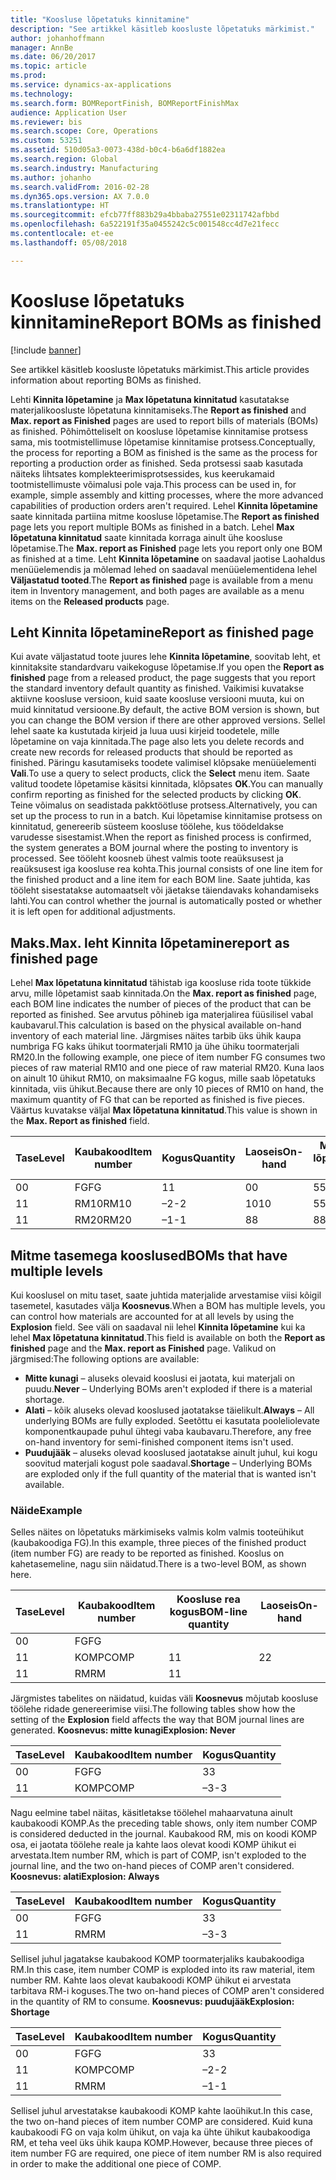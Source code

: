 ```yaml
---
title: "Koosluse lõpetatuks kinnitamine"
description: "See artikkel käsitleb koosluste lõpetatuks märkimist."
author: johanhoffmann
manager: AnnBe
ms.date: 06/20/2017
ms.topic: article
ms.prod: 
ms.service: dynamics-ax-applications
ms.technology: 
ms.search.form: BOMReportFinish, BOMReportFinishMax
audience: Application User
ms.reviewer: bis
ms.search.scope: Core, Operations
ms.custom: 53251
ms.assetid: 510d05a3-0073-438d-b0c4-b6a6df1882ea
ms.search.region: Global
ms.search.industry: Manufacturing
ms.author: johanho
ms.search.validFrom: 2016-02-28
ms.dyn365.ops.version: AX 7.0.0
ms.translationtype: HT
ms.sourcegitcommit: efcb77ff883b29a4bbaba27551e02311742afbbd
ms.openlocfilehash: 6a522191f35a0455242c5c001548cc4d7e21fecc
ms.contentlocale: et-ee
ms.lasthandoff: 05/08/2018

---
```


# <a name="report-boms-as-finished"></a><span data-ttu-id="85725-103">Koosluse lõpetatuks kinnitamine</span><span class="sxs-lookup"><span data-stu-id="85725-103">Report BOMs as finished</span></span>

[!include [banner](../includes/banner.md)]

<span data-ttu-id="85725-104">See artikkel käsitleb koosluste lõpetatuks märkimist.</span><span class="sxs-lookup"><span data-stu-id="85725-104">This article provides information about reporting BOMs as finished.</span></span>

<span data-ttu-id="85725-105">Lehti **Kinnita lõpetamine** ja **Max lõpetatuna kinnitatud** kasutatakse materjalikoosluste lõpetatuna kinnitamiseks.</span><span class="sxs-lookup"><span data-stu-id="85725-105">The **Report as finished** and **Max. report as Finished** pages are used to report bills of materials (BOMs) as finished.</span></span> <span data-ttu-id="85725-106">Põhimõtteliselt on koosluse lõpetamise kinnitamise protsess sama, mis tootmistellimuse lõpetamise kinnitamise protsess.</span><span class="sxs-lookup"><span data-stu-id="85725-106">Conceptually, the process for reporting a BOM as finished is the same as the process for reporting a production order as finished.</span></span> <span data-ttu-id="85725-107">Seda protsessi saab kasutada näiteks lihtsates komplekteerimisprotsessides, kus keerukamaid tootmistellimuste võimalusi pole vaja.</span><span class="sxs-lookup"><span data-stu-id="85725-107">This process can be used in, for example, simple assembly and kitting processes, where the more advanced capabilities of production orders aren't required.</span></span> <span data-ttu-id="85725-108">Lehel **Kinnita lõpetamine** saate kinnitada partiina mitme koosluse lõpetamise.</span><span class="sxs-lookup"><span data-stu-id="85725-108">The **Report as finished** page lets you report multiple BOMs as finished in a batch.</span></span> <span data-ttu-id="85725-109">Lehel **Max lõpetatuna kinnitatud** saate kinnitada korraga ainult ühe koosluse lõpetamise.</span><span class="sxs-lookup"><span data-stu-id="85725-109">The **Max. report as Finished** page lets you report only one BOM as finished at a time.</span></span> <span data-ttu-id="85725-110">Leht **Kinnita lõpetamine** on saadaval jaotise Laohaldus menüüelemendis ja mõlemad lehed on saadaval menüüelementidena lehel **Väljastatud tooted**.</span><span class="sxs-lookup"><span data-stu-id="85725-110">The **Report as finished** page is available from a menu item in Inventory management, and both pages are available as a menu items on the **Released products** page.</span></span>

## <a name="report-as-finished-page"></a><span data-ttu-id="85725-111">Leht Kinnita lõpetamine</span><span class="sxs-lookup"><span data-stu-id="85725-111">Report as finished page</span></span>
<span data-ttu-id="85725-112">Kui avate väljastatud toote juures lehe **Kinnita lõpetamine**, soovitab leht, et kinnitaksite standardvaru vaikekoguse lõpetamise.</span><span class="sxs-lookup"><span data-stu-id="85725-112">If you open the **Report as finished** page from a released product, the page suggests that you report the standard inventory default quantity as finished.</span></span> <span data-ttu-id="85725-113">Vaikimisi kuvatakse aktiivne koosluse versioon, kuid saate koosluse versiooni muuta, kui on muid kinnitatud versioone.</span><span class="sxs-lookup"><span data-stu-id="85725-113">By default, the active BOM version is shown, but you can change the BOM version if there are other approved versions.</span></span> <span data-ttu-id="85725-114">Sellel lehel saate ka kustutada kirjeid ja luua uusi kirjeid toodetele, mille lõpetamine on vaja kinnitada.</span><span class="sxs-lookup"><span data-stu-id="85725-114">The page also lets you delete records and create new records for released products that should be reported as finished.</span></span> <span data-ttu-id="85725-115">Päringu kasutamiseks toodete valimisel klõpsake menüüelementi **Vali**.</span><span class="sxs-lookup"><span data-stu-id="85725-115">To use a query to select products, click the **Select** menu item.</span></span> <span data-ttu-id="85725-116">Saate valitud toodete lõpetamise käsitsi kinnitada, klõpsates **OK**.</span><span class="sxs-lookup"><span data-stu-id="85725-116">You can manually confirm reporting as finished for the selected products by clicking **OK**.</span></span> <span data-ttu-id="85725-117">Teine võimalus on seadistada pakktöötluse protsess.</span><span class="sxs-lookup"><span data-stu-id="85725-117">Alternatively, you can set up the process to run in a batch.</span></span> <span data-ttu-id="85725-118">Kui lõpetamise kinnitamise protsess on kinnitatud, genereerib süsteem koosluse töölehe, kus töödeldakse varudesse sisestamist.</span><span class="sxs-lookup"><span data-stu-id="85725-118">When the report as finished process is confirmed, the system generates a BOM journal where the posting to inventory is processed.</span></span> <span data-ttu-id="85725-119">See tööleht koosneb ühest valmis toote reaüksusest ja reaüksusest iga koosluse rea kohta.</span><span class="sxs-lookup"><span data-stu-id="85725-119">This journal consists of one line item for the finished product and a line item for each BOM line.</span></span> <span data-ttu-id="85725-120">Saate juhtida, kas tööleht sisestatakse automaatselt või jäetakse täiendavaks kohandamiseks lahti.</span><span class="sxs-lookup"><span data-stu-id="85725-120">You can control whether the journal is automatically posted or whether it is left open for additional adjustments.</span></span>

## <a name="max-report-as-finished-page"></a><span data-ttu-id="85725-121">Maks.</span><span class="sxs-lookup"><span data-stu-id="85725-121">Max.</span></span> <span data-ttu-id="85725-122">leht Kinnita lõpetamine</span><span class="sxs-lookup"><span data-stu-id="85725-122">report as finished page</span></span>
<span data-ttu-id="85725-123">Lehel **Max lõpetatuna kinnitatud** tähistab iga koosluse rida toote tükkide arvu, mille lõpetamist saab kinnitada.</span><span class="sxs-lookup"><span data-stu-id="85725-123">On the **Max. report as finished** page, each BOM line indicates the number of pieces of the product that can be reported as finished.</span></span> <span data-ttu-id="85725-124">See arvutus põhineb iga materjalirea füüsilisel vabal kaubavarul.</span><span class="sxs-lookup"><span data-stu-id="85725-124">This calculation is based on the physical available on-hand inventory of each material line.</span></span> <span data-ttu-id="85725-125">Järgmises näites tarbib üks ühik kaupa numbriga FG kaks ühikut toormaterjali RM10 ja ühe ühiku toormaterjali RM20.</span><span class="sxs-lookup"><span data-stu-id="85725-125">In the following example, one piece of item number FG consumes two pieces of raw material RM10 and one piece of raw material RM20.</span></span> <span data-ttu-id="85725-126">Kuna laos on ainult 10 ühikut RM10, on maksimaalne FG kogus, mille saab lõpetatuks kinnitada, viis ühikut.</span><span class="sxs-lookup"><span data-stu-id="85725-126">Because there are only 10 pieces of RM10 on hand, the maximum quantity of FG that can be reported as finished is five pieces.</span></span> <span data-ttu-id="85725-127">Väärtus kuvatakse väljal **Max lõpetatuna kinnitatud**.</span><span class="sxs-lookup"><span data-stu-id="85725-127">This value is shown in the **Max. Report as finished** field.</span></span>

| <span data-ttu-id="85725-128">Tase</span><span class="sxs-lookup"><span data-stu-id="85725-128">Level</span></span> | <span data-ttu-id="85725-129">Kaubakood</span><span class="sxs-lookup"><span data-stu-id="85725-129">Item number</span></span> | <span data-ttu-id="85725-130">Kogus</span><span class="sxs-lookup"><span data-stu-id="85725-130">Quantity</span></span> | <span data-ttu-id="85725-131">Laoseis</span><span class="sxs-lookup"><span data-stu-id="85725-131">On-hand</span></span> | <span data-ttu-id="85725-132">Maks.</span><span class="sxs-lookup"><span data-stu-id="85725-132">Max.</span></span> <span data-ttu-id="85725-133">Teata lõpetamisest</span><span class="sxs-lookup"><span data-stu-id="85725-133">Report as finished</span></span> |
|-------|-------------|----------|---------|-------------------------|
| <span data-ttu-id="85725-134">0</span><span class="sxs-lookup"><span data-stu-id="85725-134">0</span></span>     | <span data-ttu-id="85725-135">FG</span><span class="sxs-lookup"><span data-stu-id="85725-135">FG</span></span>          |  <span data-ttu-id="85725-136">1</span><span class="sxs-lookup"><span data-stu-id="85725-136">1</span></span>       | <span data-ttu-id="85725-137">0</span><span class="sxs-lookup"><span data-stu-id="85725-137">0</span></span>       | <span data-ttu-id="85725-138">5</span><span class="sxs-lookup"><span data-stu-id="85725-138">5</span></span>                       |
| <span data-ttu-id="85725-139">1</span><span class="sxs-lookup"><span data-stu-id="85725-139">1</span></span>     | <span data-ttu-id="85725-140">RM10</span><span class="sxs-lookup"><span data-stu-id="85725-140">RM10</span></span>        | <span data-ttu-id="85725-141">–2</span><span class="sxs-lookup"><span data-stu-id="85725-141">-2</span></span>       | <span data-ttu-id="85725-142">10</span><span class="sxs-lookup"><span data-stu-id="85725-142">10</span></span>      | <span data-ttu-id="85725-143">5</span><span class="sxs-lookup"><span data-stu-id="85725-143">5</span></span>                       |
| <span data-ttu-id="85725-144">1</span><span class="sxs-lookup"><span data-stu-id="85725-144">1</span></span>     | <span data-ttu-id="85725-145">RM20</span><span class="sxs-lookup"><span data-stu-id="85725-145">RM20</span></span>        | <span data-ttu-id="85725-146">–1</span><span class="sxs-lookup"><span data-stu-id="85725-146">-1</span></span>       |  <span data-ttu-id="85725-147">8</span><span class="sxs-lookup"><span data-stu-id="85725-147">8</span></span>      | <span data-ttu-id="85725-148">8</span><span class="sxs-lookup"><span data-stu-id="85725-148">8</span></span>                       |

## <a name="boms-that-have-multiple-levels"></a><span data-ttu-id="85725-149">Mitme tasemega kooslused</span><span class="sxs-lookup"><span data-stu-id="85725-149">BOMs that have multiple levels</span></span>
<span data-ttu-id="85725-150">Kui kooslusel on mitu taset, saate juhtida materjalide arvestamise viisi kõigil tasemetel, kasutades välja **Koosnevus**.</span><span class="sxs-lookup"><span data-stu-id="85725-150">When a BOM has multiple levels, you can control how materials are accounted for at all levels by using the **Explosion** field.</span></span> <span data-ttu-id="85725-151">See väli on saadaval nii lehel **Kinnita lõpetamine** kui ka lehel **Max lõpetatuna kinnitatud**.</span><span class="sxs-lookup"><span data-stu-id="85725-151">This field is available on both the **Report as finished** page and the **Max. report as Finished** page.</span></span> <span data-ttu-id="85725-152">Valikud on järgmised:</span><span class="sxs-lookup"><span data-stu-id="85725-152">The following options are available:</span></span>

-   <span data-ttu-id="85725-153">**Mitte kunagi** – aluseks olevaid kooslusi ei jaotata, kui materjali on puudu.</span><span class="sxs-lookup"><span data-stu-id="85725-153">**Never** – Underlying BOMs aren't exploded if there is a material shortage.</span></span>
-   <span data-ttu-id="85725-154">**Alati** – kõik aluseks olevad kooslused jaotatakse täielikult.</span><span class="sxs-lookup"><span data-stu-id="85725-154">**Always** – All underlying BOMs are fully exploded.</span></span> <span data-ttu-id="85725-155">Seetõttu ei kasutata pooleliolevate komponentkaupade puhul ühtegi vaba kaubavaru.</span><span class="sxs-lookup"><span data-stu-id="85725-155">Therefore, any free on-hand inventory for semi-finished component items isn't used.</span></span>
-   <span data-ttu-id="85725-156">**Puudujääk** – aluseks olevad kooslused jaotatakse ainult juhul, kui kogu soovitud materjali kogust pole saadaval.</span><span class="sxs-lookup"><span data-stu-id="85725-156">**Shortage** – Underlying BOMs are exploded only if the full quantity of the material that is wanted isn't available.</span></span>

### <a name="example"></a><span data-ttu-id="85725-157">Näide</span><span class="sxs-lookup"><span data-stu-id="85725-157">Example</span></span>

<span data-ttu-id="85725-158">Selles näites on lõpetatuks märkimiseks valmis kolm valmis tooteühikut (kaubakoodiga FG).</span><span class="sxs-lookup"><span data-stu-id="85725-158">In this example, three pieces of the finished product (item number FG) are ready to be reported as finished.</span></span> <span data-ttu-id="85725-159">Kooslus on kahetasemeline, nagu siin näidatud.</span><span class="sxs-lookup"><span data-stu-id="85725-159">There is a two-level BOM, as shown here.</span></span>

| <span data-ttu-id="85725-160">Tase</span><span class="sxs-lookup"><span data-stu-id="85725-160">Level</span></span> | <span data-ttu-id="85725-161">Kaubakood</span><span class="sxs-lookup"><span data-stu-id="85725-161">Item number</span></span> | <span data-ttu-id="85725-162">Koosluse rea kogus</span><span class="sxs-lookup"><span data-stu-id="85725-162">BOM-line quantity</span></span> | <span data-ttu-id="85725-163">Laoseis</span><span class="sxs-lookup"><span data-stu-id="85725-163">On-hand</span></span> |
|-------|-------------|-------------------|---------|
| <span data-ttu-id="85725-164">0</span><span class="sxs-lookup"><span data-stu-id="85725-164">0</span></span>     | <span data-ttu-id="85725-165">FG</span><span class="sxs-lookup"><span data-stu-id="85725-165">FG</span></span>          |                   |         |
| <span data-ttu-id="85725-166">1</span><span class="sxs-lookup"><span data-stu-id="85725-166">1</span></span>     | <span data-ttu-id="85725-167">KOMP</span><span class="sxs-lookup"><span data-stu-id="85725-167">COMP</span></span>        | <span data-ttu-id="85725-168">1</span><span class="sxs-lookup"><span data-stu-id="85725-168">1</span></span>                 | <span data-ttu-id="85725-169">2</span><span class="sxs-lookup"><span data-stu-id="85725-169">2</span></span>       |
| <span data-ttu-id="85725-170">1</span><span class="sxs-lookup"><span data-stu-id="85725-170">1</span></span>     | <span data-ttu-id="85725-171">RM</span><span class="sxs-lookup"><span data-stu-id="85725-171">RM</span></span>          | <span data-ttu-id="85725-172">1</span><span class="sxs-lookup"><span data-stu-id="85725-172">1</span></span>                 |         |

<span data-ttu-id="85725-173">Järgmistes tabelites on näidatud, kuidas väli **Koosnevus** mõjutab koosluse töölehe ridade genereerimise viisi.</span><span class="sxs-lookup"><span data-stu-id="85725-173">The following tables show how the setting of the **Explosion** field affects the way that BOM journal lines are generated.</span></span> <span data-ttu-id="85725-174">**Koosnevus: mitte kunagi**</span><span class="sxs-lookup"><span data-stu-id="85725-174">**Explosion: Never**</span></span>

| <span data-ttu-id="85725-175">Tase</span><span class="sxs-lookup"><span data-stu-id="85725-175">Level</span></span> | <span data-ttu-id="85725-176">Kaubakood</span><span class="sxs-lookup"><span data-stu-id="85725-176">Item number</span></span> | <span data-ttu-id="85725-177">Kogus</span><span class="sxs-lookup"><span data-stu-id="85725-177">Quantity</span></span> |
|-------|-------------|----------|
| <span data-ttu-id="85725-178">0</span><span class="sxs-lookup"><span data-stu-id="85725-178">0</span></span>     | <span data-ttu-id="85725-179">FG</span><span class="sxs-lookup"><span data-stu-id="85725-179">FG</span></span>          | <span data-ttu-id="85725-180">3</span><span class="sxs-lookup"><span data-stu-id="85725-180">3</span></span>        |
| <span data-ttu-id="85725-181">1</span><span class="sxs-lookup"><span data-stu-id="85725-181">1</span></span>     | <span data-ttu-id="85725-182">KOMP</span><span class="sxs-lookup"><span data-stu-id="85725-182">COMP</span></span>        | <span data-ttu-id="85725-183">–3</span><span class="sxs-lookup"><span data-stu-id="85725-183">-3</span></span>       |

<span data-ttu-id="85725-184">Nagu eelmine tabel näitas, käsitletakse töölehel mahaarvatuna ainult kaubakoodi KOMP.</span><span class="sxs-lookup"><span data-stu-id="85725-184">As the preceding table shows, only item number COMP is considered deducted in the journal.</span></span> <span data-ttu-id="85725-185">Kaubakood RM, mis on koodi KOMP osa, ei jaotata töölehe reale ja kahte laos olevat koodi KOMP ühikut ei arvestata.</span><span class="sxs-lookup"><span data-stu-id="85725-185">Item number RM, which is part of COMP, isn't exploded to the journal line, and the two on-hand pieces of COMP aren't considered.</span></span> <span data-ttu-id="85725-186">**Koosnevus: alati**</span><span class="sxs-lookup"><span data-stu-id="85725-186">**Explosion: Always**</span></span>

| <span data-ttu-id="85725-187">Tase</span><span class="sxs-lookup"><span data-stu-id="85725-187">Level</span></span> | <span data-ttu-id="85725-188">Kaubakood</span><span class="sxs-lookup"><span data-stu-id="85725-188">Item number</span></span> | <span data-ttu-id="85725-189">Kogus</span><span class="sxs-lookup"><span data-stu-id="85725-189">Quantity</span></span> |
|-------|-------------|----------|
| <span data-ttu-id="85725-190">0</span><span class="sxs-lookup"><span data-stu-id="85725-190">0</span></span>     | <span data-ttu-id="85725-191">FG</span><span class="sxs-lookup"><span data-stu-id="85725-191">FG</span></span>          | <span data-ttu-id="85725-192">3</span><span class="sxs-lookup"><span data-stu-id="85725-192">3</span></span>        |
| <span data-ttu-id="85725-193">1</span><span class="sxs-lookup"><span data-stu-id="85725-193">1</span></span>     | <span data-ttu-id="85725-194">RM</span><span class="sxs-lookup"><span data-stu-id="85725-194">RM</span></span>          | <span data-ttu-id="85725-195">–3</span><span class="sxs-lookup"><span data-stu-id="85725-195">-3</span></span>       |

<span data-ttu-id="85725-196">Sellisel juhul jagatakse kaubakood KOMP toormaterjaliks kaubakoodiga RM.</span><span class="sxs-lookup"><span data-stu-id="85725-196">In this case, item number COMP is exploded into its raw material, item number RM.</span></span> <span data-ttu-id="85725-197">Kahte laos olevat kaubakoodi KOMP ühikut ei arvestata tarbitava RM-i koguses.</span><span class="sxs-lookup"><span data-stu-id="85725-197">The two on-hand pieces of COMP aren't considered in the quantity of RM to consume.</span></span> <span data-ttu-id="85725-198">**Koosnevus: puudujääk**</span><span class="sxs-lookup"><span data-stu-id="85725-198">**Explosion: Shortage**</span></span>

| <span data-ttu-id="85725-199">Tase</span><span class="sxs-lookup"><span data-stu-id="85725-199">Level</span></span> | <span data-ttu-id="85725-200">Kaubakood</span><span class="sxs-lookup"><span data-stu-id="85725-200">Item number</span></span> | <span data-ttu-id="85725-201">Kogus</span><span class="sxs-lookup"><span data-stu-id="85725-201">Quantity</span></span> |
|-------|-------------|----------|
| <span data-ttu-id="85725-202">0</span><span class="sxs-lookup"><span data-stu-id="85725-202">0</span></span>     | <span data-ttu-id="85725-203">FG</span><span class="sxs-lookup"><span data-stu-id="85725-203">FG</span></span>          | <span data-ttu-id="85725-204">3</span><span class="sxs-lookup"><span data-stu-id="85725-204">3</span></span>        |
| <span data-ttu-id="85725-205">1</span><span class="sxs-lookup"><span data-stu-id="85725-205">1</span></span>     | <span data-ttu-id="85725-206">KOMP</span><span class="sxs-lookup"><span data-stu-id="85725-206">COMP</span></span>        | <span data-ttu-id="85725-207">–2</span><span class="sxs-lookup"><span data-stu-id="85725-207">-2</span></span>       |
| <span data-ttu-id="85725-208">1</span><span class="sxs-lookup"><span data-stu-id="85725-208">1</span></span>     | <span data-ttu-id="85725-209">RM</span><span class="sxs-lookup"><span data-stu-id="85725-209">RM</span></span>          | <span data-ttu-id="85725-210">–1</span><span class="sxs-lookup"><span data-stu-id="85725-210">-1</span></span>       |

<span data-ttu-id="85725-211">Sellisel juhul arvestatakse kaubakoodi KOMP kahte laoühikut.</span><span class="sxs-lookup"><span data-stu-id="85725-211">In this case, the two on-hand pieces of item number COMP are considered.</span></span> <span data-ttu-id="85725-212">Kuid kuna kaubakoodi FG on vaja kolm ühikut, on vaja ka ühte ühikut kaubakoodiga RM, et teha veel üks ühik kaupa KOMP.</span><span class="sxs-lookup"><span data-stu-id="85725-212">However, because three pieces of item number FG are required, one piece of item number RM is also required in order to make the additional one piece of COMP.</span></span>




